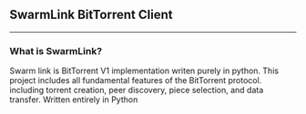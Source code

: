 ## SwarmLink BitTorrent Client
***
### What is SwarmLink?

Swarm link is BitTorrent V1 implementation writen purely in python.
This project includes all fundamental features of the BitTorrent protocol.
including torrent creation, peer discovery, piece selection, and data transfer. Written entirely in Python

